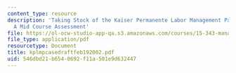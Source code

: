 ```yaml
---
content_type: resource
description: 'Taking Stock of the Kaiser Permanente Labor Management Partnership:
  A Mid Course Assessment'
file: https://ol-ocw-studio-app-qa.s3.amazonaws.com/courses/15-343-managing-transformations-in-work-organizations-and-society-spring-2002/546dbd21b6540692f11a501e9d632447_kplmpcasedraftfeb192002.pdf
file_type: application/pdf
resourcetype: Document
title: kplmpcasedraftfeb192002.pdf
uid: 546dbd21-b654-0692-f11a-501e9d632447
---
```

